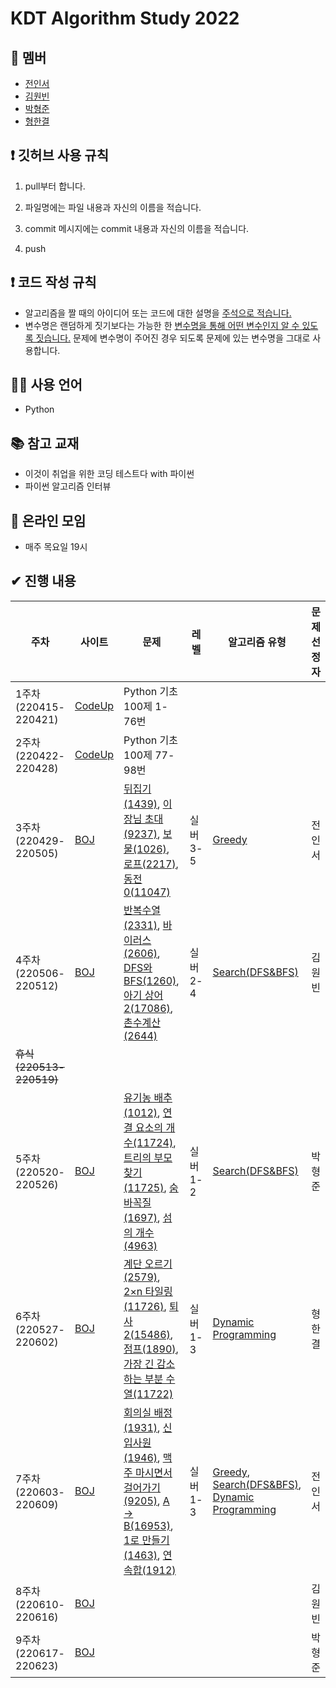 # KDT Algorithm Study 2022



## 👤 멤버

- [전인서](https://github.com/eveinseojeon)
- [김원빈](https://github.com/BaeJjangE)
- [박형준](https://github.com/PHJoon)
- [형한결](https://github.com/hankaul)



## ❗ 깃허브 사용 규칙

1. pull부터 합니다.

2. 파일명에는 파일 내용과 자신의 이름을 적습니다.
3. commit 메시지에는 commit 내용과 자신의 이름을 적습니다.
4. push



## ❗ 코드 작성 규칙

- 알고리즘을 짤 때의 아이디어 또는 코드에 대한 설명을 <u>주석으로 적습니다.</u>
- 변수명은 랜덤하게 짓기보다는 가능한 한 <u>변수명을 통해 어떤 변수인지 알 수 있도록 짓습니다.</u> 문제에 변수명이 주어진 경우 되도록 문제에 있는 변수명을 그대로 사용합니다.



## 🧑‍💻 사용 언어

- Python



## 📚 참고 교재

- 이것이 취업을 위한 코딩 테스트다 with 파이썬
- 파이썬 알고리즘 인터뷰



## 💬 온라인 모임

- 매주 목요일 19시

## ✔ 진행 내용

| 주차                          | 사이트                                | 문제                                                         | 레벨     | 알고리즘 유형                                                | 문제 선정자 |
| ----------------------------- | ------------------------------------- | ------------------------------------------------------------ | -------- | ------------------------------------------------------------ | ----------- |
| 1주차<br />(220415-220421)    | [CodeUp](https://codeup.kr/index.php) | Python 기초 100제 1-76번                                     |          |                                                              |             |
| 2주차<br />(220422-220428)    | [CodeUp](https://codeup.kr/index.php) | Python 기초 100제 77-98번                                    |          |                                                              |             |
| 3주차<br />(220429-220505)    | [BOJ](https://www.acmicpc.net/)       | [뒤집기(1439)](https://www.acmicpc.net/problem/1439), [이장님 초대(9237)](https://www.acmicpc.net/problem/9237), [보물(1026)](https://www.acmicpc.net/problem/1026), [로프(2217)](https://www.acmicpc.net/problem/2217), [동전 0(11047)](https://www.acmicpc.net/problem/11047) | 실버 3-5 | [Greedy](https://www.acmicpc.net/problem/tag/33)             | 전인서      |
| 4주차<br />(220506-220512)    | [BOJ](https://www.acmicpc.net/)       | [반복수열(2331)](https://www.acmicpc.net/problem/2331), [바이러스(2606)](https://www.acmicpc.net/problem/2606), [DFS와 BFS(1260)](https://www.acmicpc.net/problem/1260), [아기 상어 2(17086)](https://www.acmicpc.net/problem/17086), [촌수계산(2644)](https://www.acmicpc.net/problem/2644) | 실버 2-4 | [Search(DFS&BFS)](https://www.acmicpc.net/problem/tag/126)   | 김원빈      |
| ~~휴식<br />(220513-220519)~~ |                                       |                                                              |          |                                                              |             |
| 5주차<br />(220520-220526)    | [BOJ](https://www.acmicpc.net/)       | [유기농 배추(1012)](https://www.acmicpc.net/problem/1012), [연결 요소의 개수(11724)](https://www.acmicpc.net/problem/11724), [트리의 부모 찾기(11725)](https://www.acmicpc.net/problem/11725), [숨바꼭질(1697)](https://www.acmicpc.net/problem/1697), [섬의 개수(4963)](https://www.acmicpc.net/problem/4963) | 실버 1-2 | [Search(DFS&BFS)](https://www.acmicpc.net/problem/tag/126)   | 박형준      |
| 6주차<br />(220527-220602)    | [BOJ](https://www.acmicpc.net/)       | [계단 오르기(2579)](https://www.acmicpc.net/problem/2579), [2×n 타일링(11726)](https://www.acmicpc.net/problem/11726),  [퇴사 2(15486)](https://www.acmicpc.net/problem/15486), [점프(1890)](https://www.acmicpc.net/problem/1890), [가장 긴 감소하는 부분 수열(11722)](https://www.acmicpc.net/problem/11722) | 실버 1-3 | [Dynamic Programming](https://www.acmicpc.net/problem/tag/25) | 형한결      |
| 7주차<br />(220603-220609)    | [BOJ](https://www.acmicpc.net/)       | [회의실 배정(1931)](https://www.acmicpc.net/problem/1931), [신입사원(1946)](https://www.acmicpc.net/problem/1946), [맥주 마시면서 걸어가기(9205)](https://www.acmicpc.net/problem/9205), [A → B(16953)](https://www.acmicpc.net/problem/16953), [1로 만들기(1463)](https://www.acmicpc.net/problem/1463), [연속합(1912)](https://www.acmicpc.net/problem/1912) | 실버 1-3 | [Greedy](https://www.acmicpc.net/problem/tag/33),<br />[Search(DFS&BFS)](https://www.acmicpc.net/problem/tag/126),<br />[Dynamic Programming](https://www.acmicpc.net/problem/tag/25) | 전인서      |
| 8주차<br />(220610-220616)    | [BOJ](https://www.acmicpc.net/)       |                                                              |          |                                                              | 김원빈      |
| 9주차<br />(220617-220623)    | [BOJ](https://www.acmicpc.net/)       |                                                              |          |                                                              | 박형준      |


